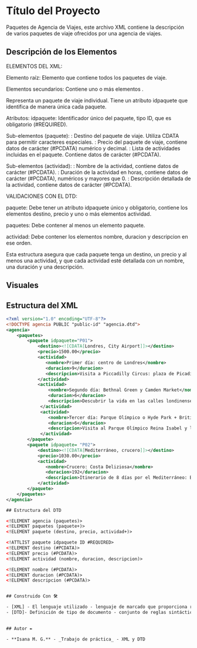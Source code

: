 # Título del Proyecto

Paquetes de Agencia de Viajes, este archivo XML contiene la descripción de varios paquetes de viaje ofrecidos por una agencia de viajes.

## Descripción de los Elementos 

ELEMENTOS DEL XML:

Elemento raíz:
<agencia>
Elemento que contiene todos los paquetes de viaje.

Elementos secundarios:
<paquetes>
Contiene uno o más elementos <paquete>.

<paquete>
Representa un paquete de viaje individual. Tiene un atributo idpaquete que identifica de manera única cada paquete.

Atributos:
 idpaquete: Identificador único del paquete, tipo ID, que es obligatorio (#REQUIRED).

Sub-elementos (paquete):
 <destino>: Destino del paquete de viaje. Utiliza CDATA para permitir caracteres especiales.
 <precio>: Precio del paquete de viaje, contiene datos de carácter (#PCDATA) numérico y decimal.
 <actividad>: Lista de actividades incluidas en el paquete. Contiene datos de carácter (#PCDATA).

Sub-elementos (actividad):
 <nombre>: Nombre de la actividad, contiene datos de carácter (#PCDATA).
 <duracion>: Duración de la actividad en horas, contiene datos de carácter (#PCDATA), numéricos y mayores que 0.
 <descripcion>: Descripción detallada de la actividad, contiene datos de carácter (#PCDATA).

VALIDACIONES CON EL DTD:

paquete: Debe tener un atributo idpaquete único y obligatorio, contiene los elementos destino, precio y uno o más elementos actividad.

paquetes: Debe contener al menos un elemento paquete.

actividad: Debe contener los elementos nombre, duracion y descripcion en ese orden.

Esta estructura asegura que cada paquete tenga un destino, un precio y al menos una actividad, y que cada actividad esté detallada con un nombre, una duración y una descripción. 

## Visuales

## Estructura del XML

```xml
<?xml version="1.0" encoding="UTF-8"?>
<!DOCTYPE agencia PUBLIC "public-id" "agencia.dtd">
<agencia>
    <paquetes>
        <paquete idpaquete="P01">
            <destino><![CDATA[Londres, City Airport]]></destino>
            <precio>1500.00</precio>
            <actividad>
               <nombre>Primer día: centro de Londres</nombre>
               <duracion>9</duracion>
               <descripcion>Visita a Piccadilly Circus: plaza de Picadilly, visita al Museo The National Gallery, recorrido por la avenida The Mall para ver el Buckingham Palace, parada para almorzar, continuamos el recorrido para visitar la Abadía de Westminster, el Big Ben y, al cruzar el río Támesis, visitar la noria London Eye. </descripcion>
            </actividad>
            <actividad>
                <nombre>Segundo día: Bethnal Green y Camden Market</nombre>
                <duracion>6</duracion>
                <descripcion>Descubrir la vida en las calles londinenses y sus mercados: Visita a Bethnal Green Road, visita al mercadillo Broadway Market, viaje hasta Camden para visitar su mercado y el Stables Market</descripcion>
             </actividad>
             <actividad>
                <nombre>Tercer día: Parque Olímpico o Hyde Park + British Museum</nombre>
                <duracion>6</duracion>
                <descripcion>Visita al Parque Olímpico Reina Isabel y los alrededores de Stratford, Alternativa: Hyde Park y Momias Egípcias</descripcion>
             </actividad>
        </paquete>
        <paquete idpaquete= "P02">
            <destino><![CDATA[Mediterráneo, crucero]]></destino>
            <precio>1030.00</precio>
            <actividad>
               <nombre>Crucero: Costa Deliziosa</nombre>
               <duracion>192</duracion>
               <descripcion>Itinerario de 8 días por el Mediterráneo: Bari (salida), Kotor, Corfú, Katákolo/Olimpia, Dubrovnik, Split, Marghera/Venecia, Bari (Llegada)</descripcion>
            </actividad>
        </paquete>
    </paquetes>
</agencia>

## Estructura del DTD

<!ELEMENT agencia (paquetes)>
<!ELEMENT paquetes (paquete+)>
<!ELEMENT paquete (destino, precio, actividad+)>

<!ATTLIST paquete idpaquete ID #REQUIRED>
<!ELEMENT destino (#PCDATA)>
<!ELEMENT precio (#PCDATA)>
<!ELEMENT actividad (nombre, duracion, descripcion)>

<!ELEMENT nombre (#PCDATA)>
<!ELEMENT duracion (#PCDATA)>
<!ELEMENT descripcion (#PCDATA)>


## Construido Con 🛠️

- [XML] - El lenguaje utilizado - lenguaje de marcado que proporciona reglas para definir cualquier dato
- [DTD]- Definición de tipo de documento - conjunto de reglas sintácticas para definir etiquetas
 

## Autor ✒️

- **Isana M. G.** - _Trabajo de práctica_ - XML y DTD


